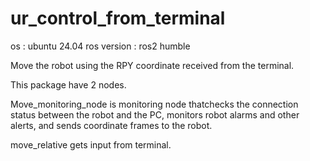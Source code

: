 # ur_control_from_terminal

os : ubuntu 24.04
ros version : ros2 humble

Move the robot using the RPY coordinate received from the terminal.

This package have 2 nodes.

Move_monitoring_node is monitoring node thatchecks the connection status between the robot and the PC,
monitors robot alarms and other alerts, and sends coordinate frames to the robot.

move_relative gets input from terminal.
